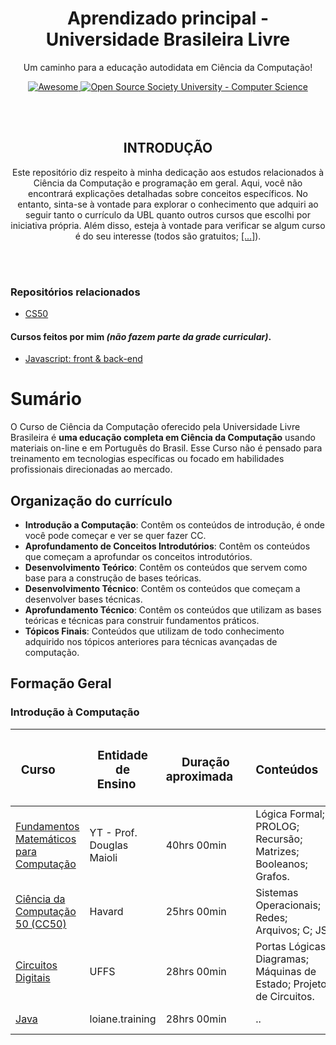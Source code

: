 <!-- INTRODUÇÃO -->
<p align="center">
	<h1 align="center">Aprendizado principal - Universidade Brasileira Livre</h1>
<p align="center">
  	Um caminho para a educação autodidata em Ciência da Computação!
</p>
<p align="center">
  	<a href="https://github.com/sindresorhus/awesome">
    		<img alt="Awesome" src="https://cdn.rawgit.com/sindresorhus/awesome/d7305f38d29fed78fa85652e3a63e154dd8e8829/media/badge.svg">
  	</a>
  	<a href="https://github.com/ossu/computer-science">
		<img alt="Open Source Society University - Computer Science" src="https://img.shields.io/badge/OSSU-computer--science-blue.svg">
  	</a>
</p>

</br>
</br>

<!-- INTRODUÇÃO 2 -->
<p align="center">
	<h2 align="center">INTRODUÇÃO</h2>
	<p align="center">
		Este repositório diz respeito à minha dedicação aos estudos relacionados à Ciência da Computação e programação em geral. Aqui, você não encontrará explicações detalhadas sobre conceitos específicos. No entanto, sinta-se à vontade para explorar o conhecimento que adquiri ao seguir tanto o currículo da UBL quanto outros cursos que escolhi por iniciativa própria. Além disso, esteja à vontade para verificar se algum curso é do seu interesse (todos são gratuitos; <a href="#formacaogeral">[...]</a>).
	</p>
</p>

</br>
</br>

<!-- CONTEÚDOS -->
### Repositórios relacionados 
- [CS50](https://github.com/FireguiQueen/CS50)

#### Cursos feitos por mim _(não fazem parte da grade curricular)_.
- [Javascript: front & back-end](https://github.com/FireguiQueen/Javascript-Typescript--Node-Express-noSQL)

# Sumário
O Curso de Ciência da Computação oferecido pela Universidade Livre Brasileira é **uma educação completa em Ciência da Computação** 
usando materiais on-line e em Português do Brasil.
Esse Curso não é pensado para treinamento em tecnologias específicas ou focado em habilidades profissionais direcionadas ao mercado.
  
## Organização do currículo
- **Introdução a Computação**: Contêm os conteúdos de introdução, é onde você pode começar e ver se quer fazer CC.
- **Aprofundamento de Conceitos Introdutórios**: Contêm os conteúdos que começam a aprofundar os conceitos introdutórios.
- **Desenvolvimento Teórico**: Contêm os conteúdos que servem como base para a construção de bases teóricas.
- **Desenvolvimento Técnico**: Contêm os conteúdos que começam a desenvolver bases técnicas.
- **Aprofundamento Técnico**: Contêm os conteúdos que utilizam as bases teóricas e técnicas para construir fundamentos práticos.
- **Tópicos Finais**: Conteúdos que utilizam de todo conhecimento adquirido nos tópicos anteriores para técnicas avançadas de computação.


## Formação Geral  <a name="formacaogeral"></a>
### Introdução à Computação

<table>
	<thead>
		<th> <h3> Curso &nbsp;&nbsp;&nbsp;&nbsp;&nbsp; 	      </h3> </th> 
		<th> <h3> Entidade de Ensino&nbsp;&nbsp;&nbsp;&nbsp; </h3> </th>
		<th> <h3> Duração aproximada&nbsp;&nbsp;&nbsp;&nbsp; </h3> </th> 
		<th> <h3> Conteúdos&nbsp;&nbsp;&nbsp;&nbsp;          </h3> </th> 
		<th> <h3> Concluído                                  </h3> </th>
	</thead>
	<tbody>
		<tr>
			<td> 
				<a href="https://www.youtube.com/watch?v=QE6ruiq632o&list=PLrOyM49ctTx-HWypJVvn_zMO1o7oOAfVx">Fundamentos Matemáticos para Computação</a> 
			</td>
			<td> YT - Prof. Douglas Maioli </td>
			<td> 40hrs 00min </td>
			<td> Lógica Formal; PROLOG; Recursão; </br> Matrizes; Booleanos; Grafos.</td>
			<td> :x: </td>
		</tr>
		<tr>
			<td> 
				<a href="https://www.estudarfora.org.br/cursos/cc50/">Ciência da Computação 50 (CC50) </a> 
			</td>
			<td> Havard </td>
			<td> 25hrs 00min</td>
			<td> Sistemas Operacionais; Redes; Arquivos; C; JS. </td>
			<td>:large_orange_diamond: em andamento </td>
		</tr>
			<tr>
			<td> 
				<a href="https://www.youtube.com/playlist?list=PLXyWBo_coJnMYO9Na3t-oYsc2X4kPJBWf">Circuitos Digitais</a> 
			</td>
			<td> UFFS</td>
			<td> 28hrs 00min </td>
			<td> Portas Lógicas; Diagramas; Máquinas de Estado; Projeto de Circuitos.</td>
			<td>:large_orange_diamond: em andamento </td>
		</tr>
		</tr>
			<tr>
			<td> 
				<a href="https://loiane.training/continuar-curso/java-basico">Java</a> 
			</td>
			<td>  loiane.training </td>
			<td> 28hrs 00min </td>
			<td> .. </td>
			<td>:large_orange_diamond: em andamento </td>
		</tr>
	</tbody>
</table>
